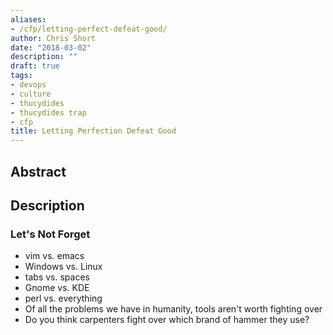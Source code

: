 ```yaml
---
aliases:
- /cfp/letting-perfect-defeat-good/
author: Chris Short
date: "2018-03-02"
description: ""
draft: true
tags:
- devops
- culture
- thucydides
- thucydides trap
- cfp
title: Letting Perfection Defeat Good
---
```


## Abstract



## Description



### Let's Not Forget

* vim vs. emacs
* Windows vs. Linux
* tabs vs. spaces
* Gnome vs. KDE
* perl vs. everything
* Of all the problems we have in humanity, tools aren't worth fighting over
* Do you think carpenters fight over which brand of hammer they use?

